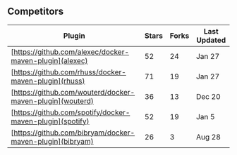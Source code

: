 Competitors
--

Plugin                                                    | Stars | Forks | Last Updated |
--------------------------------------------------------- | ----- | ----- | ------------ |
[https://github.com/alexec/docker-maven-plugin](alexec)   |    52 |    24 |    Jan 27
[https://github.com/rhuss/docker-maven-plugin](rhuss)     |    71 |    19 |    Jan 27 
[https://github.com/wouterd/docker-maven-plugin](wouterd) |    36 |    13 |    Dec 20
[https://github.com/spotify/docker-maven-plugin](spotify) |    52 |    19 |    Jan  5
[https://github.com/bibryam/docker-maven-plugin](bibryam) |    26 |     3 |    Aug 28
